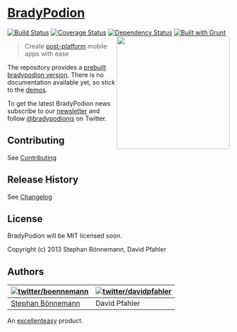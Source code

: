 # [BradyPodion](http://bradypodion.io)
[![Build Status](https://magnum.travis-ci.com/excellenteasy/bradypodion.png?token=eXbhDbHCycbq8ZfsMAgq&branch=master)](https://magnum.travis-ci.com/excellenteasy/bradypodion) [![Coverage Status](https://coveralls.io/repos/excellenteasy/bradypodion/badge.png)](https://coveralls.io/r/excellenteasy/bradypodion) [![Dependency Status](https://gemnasium.com/f6209430c07e2ae70942c43b914a2bd5.png)](https://gemnasium.com/excellenteasy/bradypodion) [![Built with Grunt](https://cdn.gruntjs.com/builtwith.png)](http://gruntjs.com/)
<img align="right" height="256" src="https://pbs.twimg.com/profile_images/378800000798578409/24091764801b299251ff2aea883055f1.png">
> Create [post-platform](http://bradypodion.io/#postplatform) mobile apps with ease

The repository provides a [prebuilt bradypodion version](dist).
There is no documentation available yet, so stick to the [demos](modules/views).

To get the latest BradyPodion news subscribe to our [newsletter](http://bradypodion.io/#emaillist) and follow [@bradypodionjs](https://twitter.com/bradypodionjs) on Twitter.

## Contributing
See [Contributing](CONTRIBUTING.md)

## Release History
See [Changelog](CHANGELOG.md)

## License
BradyPodion will be MIT licensed *soon*.

Copyright (c) 2013 Stephan Bönnemann, David Pfahler

## Authors
| [![twitter/boennemann](http://gravatar.com/avatar/29e45e7e0bf9561770aae5818f139c80?s=70)](https://twitter.com/boennemann "Follow @boennemann on Twitter") | [![twitter/davidpfahler](http://gravatar.com/avatar/bd6985f75d8c77a4847ce288adebeb82?s=70)](https://twitter.com/davidpfahler "Follow @davidpfahler on Twitter") |
|---|---|
| [Stephan Bönnemann](http://boennemann.me/) | David Pfahler |

An [excellenteasy](https://excellenteasy.com) product.
